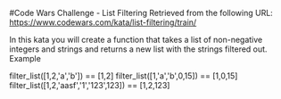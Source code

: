 #Code Wars Challenge - List Filtering
Retrieved from the following URL: https://www.codewars.com/kata/list-filtering/train/

In this kata you will create a function that takes a list of non-negative integers and strings and returns a new list with the strings filtered out.
Example

filter_list([1,2,'a','b']) == [1,2]
filter_list([1,'a','b',0,15]) == [1,0,15]
filter_list([1,2,'aasf','1','123',123]) == [1,2,123]